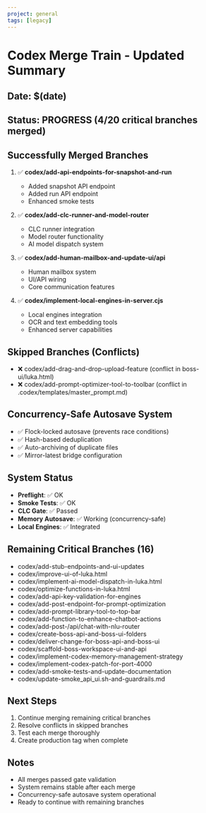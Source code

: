 ```yaml
---
project: general
tags: [legacy]
---
```

# Codex Merge Train - Updated Summary

## Date: $(date)
## Status: PROGRESS (4/20 critical branches merged)

## Successfully Merged Branches
1. ✅ **codex/add-api-endpoints-for-snapshot-and-run**
   - Added snapshot API endpoint
   - Added run API endpoint
   - Enhanced smoke tests

2. ✅ **codex/add-clc-runner-and-model-router**
   - CLC runner integration
   - Model router functionality
   - AI model dispatch system

3. ✅ **codex/add-human-mailbox-and-update-ui/api**
   - Human mailbox system
   - UI/API wiring
   - Core communication features

4. ✅ **codex/implement-local-engines-in-server.cjs**
   - Local engines integration
   - OCR and text embedding tools
   - Enhanced server capabilities

## Skipped Branches (Conflicts)
- ❌ codex/add-drag-and-drop-upload-feature (conflict in boss-ui/luka.html)
- ❌ codex/add-prompt-optimizer-tool-to-toolbar (conflict in .codex/templates/master_prompt.md)

## Concurrency-Safe Autosave System
- ✅ Flock-locked autosave (prevents race conditions)
- ✅ Hash-based deduplication
- ✅ Auto-archiving of duplicate files
- ✅ Mirror-latest bridge configuration

## System Status
- **Preflight**: ✅ OK
- **Smoke Tests**: ✅ OK
- **CLC Gate**: ✅ Passed
- **Memory Autosave**: ✅ Working (concurrency-safe)
- **Local Engines**: ✅ Integrated

## Remaining Critical Branches (16)
- codex/add-stub-endpoints-and-ui-updates
- codex/improve-ui-of-luka.html
- codex/implement-ai-model-dispatch-in-luka.html
- codex/optimize-functions-in-luka.html
- codex/add-api-key-validation-for-engines
- codex/add-post-endpoint-for-prompt-optimization
- codex/add-prompt-library-tool-to-top-bar
- codex/add-function-to-enhance-chatbot-actions
- codex/add-post-/api/chat-with-nlu-router
- codex/create-boss-api-and-boss-ui-folders
- codex/deliver-change-for-boss-api-and-boss-ui
- codex/scaffold-boss-workspace-ui-and-api
- codex/implement-codex-memory-management-strategy
- codex/implement-codex-patch-for-port-4000
- codex/add-smoke-tests-and-update-documentation
- codex/update-smoke_api_ui.sh-and-guardrails.md

## Next Steps
1. Continue merging remaining critical branches
2. Resolve conflicts in skipped branches
3. Test each merge thoroughly
4. Create production tag when complete

## Notes
- All merges passed gate validation
- System remains stable after each merge
- Concurrency-safe autosave system operational
- Ready to continue with remaining branches
